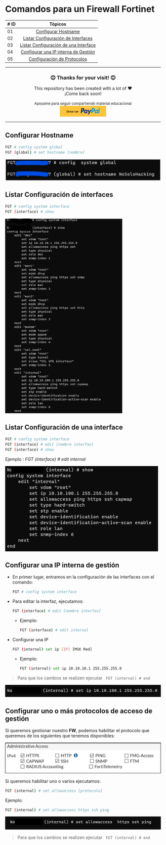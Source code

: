 # **Comandos para un Firewall Fortinet**

<div align="center">

|# ID | Tópicos                                                   |
|------|:---------------------------------------------------------:|
| 01  |  [Configurar Hostname](#configurar-hostname)|
| 02  |  [Listar Configuración de Interfaces](#listar-configuración-de-interfaces)|
| 03  |  [Listar Configuración de una Interface](#listar-configuración-de-una-interface)|
| 04  |  [Configurar una IP interna de Gestión](#configurar-una-ip-interna-de-gestión)|
| 05  |  [Configuración de Protocolos](#configurar-uno-o-más-protocolos-de-acceso-de-gestión)|

</div>
<hr>
<div align ="center">
    <h3> 😊 Thanks for your visit! 😊</h3>
    <p>
    This repository has been created with a lot of ❤️ </br>
    ¡Come back soon!
    </p>
    <small>Apoyame para seguir compartiendo material educacional</small> <br /> 
    <a href="https://www.paypal.com/donate/?hosted_button_id=FXLEYP4FXC5B2" target="_blank">
    <img src="IMG_otros/paypal.png" alt="Donar con Paypal" height="35px" width="150px" >
    </a>
</div>

<hr>

## Configurar Hostname

```bash
FGT # config system global
FGT (global) # set hostname [nombre]
```

<img src="IMG_ComandosFGT/hostname.png">

## Listar Configuración de interfaces 

```bash
FGT # config system interface
FGT (interface) # show
```
<img src="IMG_ComandosFGT/listar_config_interfaces.png">

## Listar Configuración de una interface

```bash
FGT # config system interface
FGT (interface) # edit [nombre interfaz]
FGT (interface) # show
```
Ejemplo : *FGT (interface) # edit internal*

<img src="IMG_ComandosFGT/listar_config_interface.png">

## Configurar una IP interna de gestión

- En primer lugar, entramos en la configuración de las interfaces con el comando:  

    ```bash
    FGT # config system interface
    ``` 

- Para editar la interfaz, ejecutamos:

    ```bash
    FGT (interface) # edit [nombre interfaz]
    ```
    - Ejemplo: 
    
        ```bash
        FGT (interface) # edit internal
        ```

- Configurar una IP

    ```bash
    FGT (internal) set ip [IP] [MSK Red]
    ```
    - Ejemplo: 
        
        ```bash
        FGT (internal) set ip 10.10.10.1 255.255.255.0
        ```

> Para que los cambios se realizen ejecutar ` FGT (internal) # end`

<img src="IMG_ComandosFGT/ip_gestion.png">




## Configurar uno o más protocolos de acceso de gestión

Si queremos gestionar nuestro **FW**, podemos habilitar el protocolo que queremos de los siguientes que tenemos disponibles: 

<img src="IMG_ComandosFGT/protocolos_disponibles.png">

Si queremos habilitar uno o varios ejecutamos: 

```bash
FGT (internal) # set allowaccess [protocolo]
```

Ejemplo:

```bash
FGT (internal) # set allowaccess https ssh ping
```

<img src="IMG_ComandosFGT/config_protocolo.png">

> Para que los cambios se realizen ejecutar ` FGT (internal) # end`

